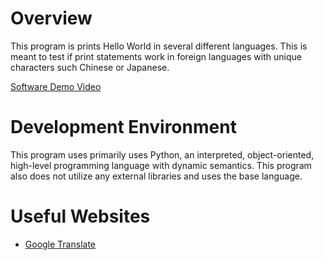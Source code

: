 # Overview
This program is prints Hello World in several different languages. This is meant to test if print statements work in foreign languages with
unique characters such Chinese or Japanese.

[Software Demo Video](https://www.youtube.com/watch?v=-RZ_bml7mVk)

# Development Environment
This program uses primarily uses Python, an interpreted, object-oriented, high-level programming language with dynamic semantics. This program also does not utilize any external libraries and uses the base language. 

# Useful Websites
* [Google Translate](https://translate.google.com)
